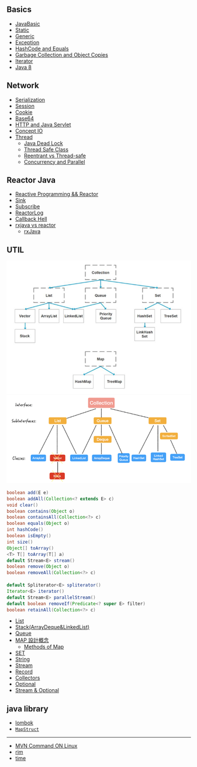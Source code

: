## Basics
- [JavaBasic](javanotes/Basic.md)
- [Static](javanotes/static.md)
- [Generic](javanotes/Generic.md)
- [Exception](javanotes/exception.md)
- [HashCode and Equals](javanotes/hashCodeAndEquals.md)  
- [Garbage Collection and Object Copies](javanotes/GCandCopy.md)  
- [Iterator](javanotes/Iterator.md) 
- [Java 8](javanotes/java8.md)
## Network
- [Serialization](javanotes/Serialization.md)  
- [Session](javanotes/Session.md)  
- [Cookie](javanotes/cookie.md)  
- [Base64](javanotes/Base64.md)  
- [HTTP and Java Servlet](javanotes/HttpServlet.md)    
- [Concept IO](javanotes/IO.md)   
- [Thread](javanotes/Thread.md)   
    - [Java Dead Lock](javanotes/Deadlock.md) 
    - [Thread Safe Class](javanotes/ThreadSafe.md)  
    - [Reentrant vs Thread-safe](javanotes/Compares.md)   
    - [Concurrency and Parallel](javanotes/concurrency&parallel.md)  

## Reactor Java
- [Reactive Programming && Reactor](javanotes/ReactiveProgramming.md)
- [Sink](javanotes/sink.md)
- [Subscribe](javanotes/subscribe.md)
- [ReactorLog](javanotes/ReactorLog.md)
- [Callback Hell](javanotes/CallBackHell.md)
- [rxjava vs reactor](https://nurkiewicz.com/2019/02/rxjava-vs-reactor.html)
    - [rxJava](javanotes/rxJava.md)

## UTIL
![圖 1](images/63a996fabec2ccf491ee0ad618bc0d5ff4fbb0b5b033cb48029dedffb5de9d49.png) 
![圖 3](images/dc563b068bcbf5a3d7c08d6ddad0426b59abb6eef83470eaddede660cd58cc91.png)  

```java
boolean	add(E e)
boolean	addAll(Collection<? extends E> c)
void clear()
boolean	contains(Object o)
boolean	containsAll(Collection<?> c)
boolean	equals(Object o)
int	hashCode()
boolean	isEmpty()
int	size()
Object[] toArray()
<T> T[]	toArray(T[] a)
default Stream<E> stream()
boolean	remove(Object o)
boolean	removeAll(Collection<?> c)

default Spliterator<E> spliterator()
Iterator<E>	iterator()
default Stream<E> parallelStream()
default boolean	removeIf(Predicate<? super E> filter)
boolean	retainAll(Collection<?> c)
```

- [List](javanotes/util.md)  
- [Stack(ArrayDeque&LinkedList)](javanotes/stack.md)
- [Queue](javanotes/queue.md)
- [MAP 設計概念](javanotes/mapConcept.md)
  - [Methods of Map](javanotes/mapUsage.md)
- [SET](javanotes/Set.md)
- [String](javanotes/String.md)
- [Stream](javanotes/Stream.md)
- [Record](javanotes/record.md)
- [Collectors](javanotes/collectors.md)
- [Optional](javanotes/Optional.md)
- [Stream & Optional](javanotes/streamOptional.md)
## java library 
- [lombok](lomBok.md)   
- [`MapStruct`](mapStruct.md)

---

- [MVN Command ON Linux](mvn.md)
- [rim](javanotes/rim.md)
- [time](javanotes/.md)